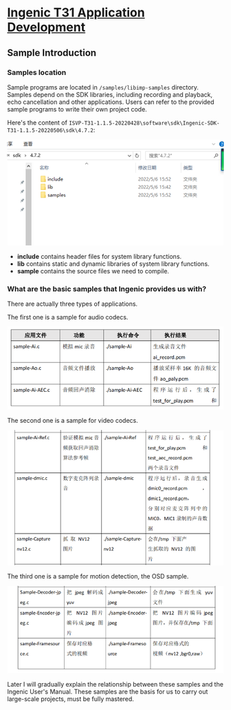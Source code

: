 # [Ingenic T31 Application Development][toc]

Sample Introduction
-------------------

### Samples location

Sample programs are located in `/samples/libimp-samples` directory.
Samples depend on the SDK libraries, including recording and playback, echo cancellation and other applications.
Users can refer to the provided sample programs to write their own project code.

Here's the content of `ISVP-T31-1.1.5-20220428\software\sdk\Ingenic-SDK-T31-1.1.5-20220506\sdk\4.7.2`:

![](assets/net-img-6d2913682709a968e87965be9a6aad6b-20230919120645-umbwr8c.png)

- __include__ contains header files for system library functions.
- __lib__ contains static and dynamic libraries of system library functions.
- __sample__ contains the source files we need to compile.


### What are the basic samples that Ingenic provides us with?

There are actually three types of applications.

The first one is a sample for audio codecs.

![](assets/net-img-bbcbcd3464e9ddaae73f48ae73bbc528-20230919120646-cqc081h.png)

The second one is a sample for video codecs.

![](assets/net-img-061df27c3045846c7fbf1ae73de5b1b9-20230919120646-63azjba.png)

The third one is a sample for motion detection, the OSD sample.

![](assets/net-img-c3a544180aba33890ed6b3a50b6f4794-20230919120646-i8f4tkt.png)

Later I will gradually explain the relationship between these samples and the Ingenic User's Manual.
These samples are the basis for us to carry out large-scale projects, must be fully mastered.

[toc]: index.md
